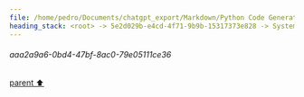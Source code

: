 ```yaml
---
file: /home/pedro/Documents/chatgpt_export/Markdown/Python Code Generation Library.md
heading_stack: <root> -> 5e2d029b-e4cd-4f71-9b9b-15317373e828 -> System -> 50a6fed2-65a3-4235-91ed-2c00215cec97 -> System -> aaa2063b-23c7-42d9-b287-311538c31118 -> User -> 710651c1-43f4-4b45-b5e6-22695d6862e9 -> Assistant -> Data Model Design -> Code Generation -> Composability -> Async Support -> Error Handling -> aaa28848-1b1d-44cc-8317-8dcb3aed632f -> User -> 80836b80-1e80-4524-ab4b-a65a2c04279a -> Assistant -> aaa2aea4-4a13-4875-8299-9d8064eb6bf9 -> User -> e1f26923-cf49-4b0b-8e5d-e914e804d767 -> Assistant -> 74c2a5f9-e953-4d50-a746-09c6b8848142 -> System -> b75949d9-7a8b-4d28-a60c-2f8ac25573c6 -> Assistant -> 78a8268b-78cc-4933-aa82-3493e4a62c6c -> System -> f1a444ee-5c7f-4899-a6cd-f1098c4fec0e -> Assistant -> d4c5a4b7-6874-4489-9b12-3b187ed516a6 -> System -> 6f167228-f862-4e44-a33c-a88f4430e325 -> Assistant -> 88cd5d23-51db-44d6-a7f1-97b9b67fc041 -> Assistant -> 77ca74a6-3a62-4044-8fe6-96667cd3712a -> System -> 32cd2f52-36dc-4d49-b602-55a8e05604c8 -> Assistant -> aaa27de3-7a72-418b-84d9-1dff06f7ad9f -> User -> 5c36566d-dbc6-451a-89cc-6e0e834341b8 -> Assistant -> e9cd1471-3bc2-4487-ac4e-104030c825e3 -> System -> de51312c-5422-44bd-b795-45f83713a5ea -> Assistant -> c68c8d63-8aef-4d4a-98f3-56c1b35d4e89 -> System -> 5b42ee34-edf4-4f3b-996b-feed498b6141 -> Assistant -> 371f55b6-ac39-4fa7-90e5-2c2d5eb31e71 -> System -> a38504ea-4947-4b98-8a7a-5070673ef469 -> Assistant -> c3925cc4-f9f9-426f-a5bf-3da0d8f2785b -> Assistant -> aaa2a9a6-0bd4-47bf-8ac0-79e05111ce36
---
```

###### aaa2a9a6-0bd4-47bf-8ac0-79e05111ce36
[parent ⬆️](#710651c1-43f4-4b45-b5e6-22695d6862e9)
